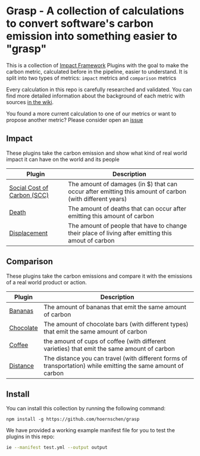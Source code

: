 # Grasp - A collection of calculations to convert software's carbon emission into something easier to "grasp"

This is a collection of [Impact Framework](https://github.com/Green-Software-Foundation/if) Plugins with the goal to make the carbon metric, calculated before in the pipeline, easier to understand. It is split into two types of metrics: `impact` metrics and `comparison` metrics

Every calculation in this repo is carefully researched and validated. You can find more detailed information about the background of each metric with sources [in the wiki](https://github.com/hoernschen/grasp/wiki).

You found a more current calculation to one of our metrics or want to propose another metric? Please consider open an [issue](https://github.com/hoernschen/grasp/issues/new)

## Impact

These plugins take the carbon emission and show what kind of real world impact it can have on the world and its people

| Plugin | Description |
|--------------- | --------------- |
| [Social Cost of Carbon (SCC)](./src/lib/impact/SCC/Readme.md) | The amount of damages (in $) that can occur after emitting this amount of carbon (with different years) |
| [Death](./src/lib/impact/death/Readme.md) | The amount of deaths that can occur after emitting this amount of carbon |
| [Displacement](./src/lib/impact/displacement/Readme.md) | The amount of people that have to change their place of living after emitting this amout of carbon | 

## Comparison

These plugins take the carbon emissions and compare it with the emissions of a real world product or action.

| Plugin  | Description |
|-------------- | -------------- |
| [Bananas](./src/lib/comparison/bananas/Readme.md) | The amount of bananas that emit the same amount of carbon |
| [Chocolate](./src/lib/comparison/chocolate/Readme.md) | The amount of chocolate bars (with different types) that emit the same amount of carbon |
| [Coffee](./src/lib/comparison/coffee/Readme.md) | the amount of cups of coffee (with different varieties) that emit the same amount of carbon |
| [Distance](./src/lib/comparison/distance/Readme.md) | The distance you can travel (with different forms of transportation) while emitting the same amount of carbon |

## Install

You can install this collection by running the following command:

```
npm install -g https://github.com/hoernschen/grasp
```

We have provided a working example manifest file for you to test the plugins in this repo:

```sh
ie --manifest test.yml --output output
```
